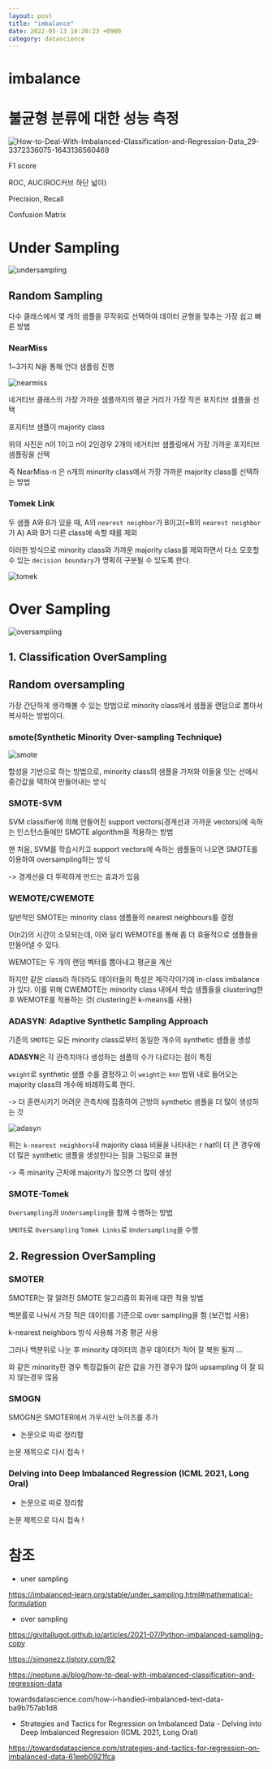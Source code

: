 ```yaml
---
layout: post
title: "imbalance"
date: 2022-05-13 16:20:23 +0900
category: datascience
---
```


# imbalance

# 불균형 분류에 대한 성능 측정

![How-to-Deal-With-Imbalanced-Classification-and-Regression-Data_29-3372336075-1643136560469](E:\code\whtngus.github.io\img\2022\imbalance\How-to-Deal-With-Imbalanced-Classification-and-Regression-Data_29-3372336075-1643136560469.webp)

F1 score

ROC, AUC(ROC커브 하단 넓이)

Precision, Recall

Confusion Matrix



# Under Sampling

![undersampling](E:\code\whtngus.github.io\img\2022\imbalance\undersampling.webp)

## Random Sampling

다수 클래스에서 몇 개의 샘플을 무작위로 선택하여 데이터 균형을 맞추는 가장 쉽고 빠른 방법

### NearMiss

1~3가지 N을 통해 언더 샘플링 진행

![nearmiss](E:\code\whtngus.github.io\img\2022\imbalance\nearmiss.PNG)



 네거티브 클래스의 가장 가까운 샘플까지의 평균 거리가 가장 작은 포지티브 샘플을 선택

포지티브 샘플이 majority class

위의 사진은 n이 1이고 n이 2인경우  2개의 네거티브 샘플링에서 가장 가까운 포지티브 샘플링을 선택

즉 NearMiss-n 은 n개의 minority class에서 가장 가까운 majority class를 선택하는 방법 

### Tomek Link

 두 샘플 A와 B가 있을 때, A의 `nearest neighbor`가 B이고(=B의 `nearest neighbor`가 A) A와 B가 다른 class에 속할 때를 제외

이러한 방식으로 minority class와 가까운 majority class를 제외하면서 다소 모호할 수 있는 `decision boundary`가 명확히 구분될 수 있도록 한다.

![tomek](E:\code\whtngus.github.io\img\2022\imbalance\tomek.PNG)





# Over Sampling

![oversampling](E:\code\whtngus.github.io\img\2022\imbalance\oversampling.webp)

## 1. Classification OverSampling

## **Random oversampling**

가장 간단하게 생각해볼 수 있는 방법으로 minority class에서 샘플을 랜덤으로 뽑아서 복사하는 방법이다.

### smote(**Synthetic Minority Over-sampling Technique**)

![smote](E:\code\whtngus.github.io\img\2022\imbalance\smote.gif)

합성을 기반으로 하는 방법으로, minority class의 샘플을 가져와 이들을 잇는 선에서 중간값을 택하여 만들어내는 방식



### SMOTE-SVM

SVM classifier에 의해 만들어진 support vectors(경계선과 가까운 vectors)에 속하는 인스턴스들에만 SMOTE algorithm을 적용하는 방법

맨 처음, SVM를 학습시키고 support vectors에 속하는 샘플들이 나오면 SMOTE를 이용하여 oversampling하는 방식

-> 경계선을 더 뚜력하게 만드는 효과가 있음



### **WEMOTE/CWEMOTE**

일반적인 SMOTE는 minority class 샘플들의 nearest neighbours를 결정

 O(n2)의 시간이 소모되는데, 이와 달리 WEMOTE를 통해 좀 더 효율적으로 샘플들을 만들어낼 수 있다.

WEMOTE는 두 개의 랜덤 벡터를 뽑아내고 평균을 계산

하지만 같은 class라 하더라도 데이터들의 특성은 제각각이기에 in-class imbalance가 있다. 이를 위해 CWEMOTE는 minority class 내에서 학습 샘플들을 clustering한 후 WEMOTE를 적용하는 것( clustering은 k-means를 사용)

### ADASYN: Adaptive Synthetic Sampling Approach

기존의 `SMOTE`는 모든 minority class로부터 동일한 개수의 synthetic 샘플을 생성

 **ADASYN**은 각 관측치마다 생성하는 샘플의 수가 다르다는 점이 특징

 `weight`로 synthetic 샘플 수를 결정하고 이 `weight`는 `knn` 범위 내로 들어오는 majority class의 개수에 비례하도록 한다. 

-> 더 훈련시키기 어려운 관측치에 집중하여 근방의 synthetic 샘플을 더 많이 생성하는 것

![adasyn](E:\code\whtngus.github.io\img\2022\imbalance\adasyn.PNG)

위는 `k-nearest neighbors`내 majority class 비율을 나타내는 ᴦ hat이 더 큰 경우에 더 많은 synthetic 샘플을 생성한다는 점을 그림으로 표현

-> 즉 minarity 근처에 majority가 많으면 더 많이 생성

### SMOTE-Tomek

`Oversampling`과 `Undersampling`을 함께 수행하는 방법

 `SMOTE`로 `Oversampling`   `Tomek Links`로 `Undersampling`을 수행



## 2. Regression OverSampling



### SMOTER

SMOTER는 잘 알려진 SMOTE 알고리즘의 회귀에 대한 적용 방법

백분률로 나눠서 가장 적은 데이터를 기준으로 over sampling을 함 (보간법 사용)

k-nearest neighbors 방식 사용해 가중 평균 사용

그러나 백분위로 나눈 후 minority 데이터의 경우 데이터가 적어 잘 복원 될지 ...

와 같은 minority한 경우 특징값들이 같은 값을 가진 경우가 많아 upsampling 이 잘 되지 않는경우 많음 

### SMOGN

SMOGN은 SMOTER에서 가우시안 노이즈를 추가

- 논문으로 따로 정리함 

논문 제목으로 다시 접속 !



### Delving into Deep Imbalanced Regression (ICML 2021, Long Oral)

- 논문으로 따로 정리함 

논문 제목으로 다시 접속 !























# 참조

- uner sampling

https://imbalanced-learn.org/stable/under_sampling.html#mathematical-formulation

- over sampling

https://givitallugot.github.io/articles/2021-07/Python-imbalanced-sampling-copy

https://simonezz.tistory.com/92

https://neptune.ai/blog/how-to-deal-with-imbalanced-classification-and-regression-data

towardsdatascience.com/how-i-handled-imbalanced-text-data-ba9b757ab1d8

- Strategies and Tactics for Regression on Imbalanced Data - Delving into Deep Imbalanced Regression (ICML 2021, Long Oral)

https://towardsdatascience.com/strategies-and-tactics-for-regression-on-imbalanced-data-61eeb0921fca